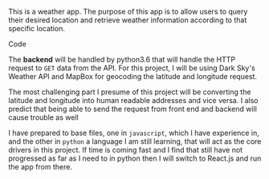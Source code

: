 This is a weather app. The purpose of this app is to allow users to query their desired location and retrieve weather information according to that specific location. 

Code

The __backend__ will be handled by python3.6 that will handle the HTTP request to ```GET``` data from the API. For this project, I will be using Dark Sky's Weather API and MapBox for geocoding the latitude and longitude request.

The most challenging part I presume of this project will be converting the latitude and longitude into human readable addresses and vice versa. I also predict that being able to send the request from front end and backend will cause trouble as well

I have prepared to base files, one in ```javascript```, which I have experience in, and the other in ```python``` a language I am still learning, that will act as the core drivers in this project. If time is coming fast and I find that still have not progressed as far as I need to in python then I will switch to React.js and run the app from there.

